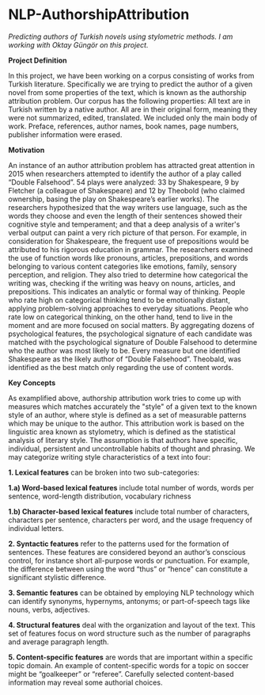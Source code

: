 # NLP-AuthorshipAttribution
*Predicting authors of Turkish novels using stylometric methods. I am working with Oktay Güngör on this project.*

**Project Definition**

In this project, we have been working on a corpus consisting of works from Turkish literature.
Specifically we are trying to predict the author of a given novel from some properties of the text,
which is known as the authorship attribution problem.
Our corpus has the following properties: All text are in Turkish written by a native author. All are in
their original form, meaning they were not summarized, edited, translated. We included only the
main body of work. Preface, references, author names, book names, page numbers, publisher
information were erased.

**Motivation**

An instance of an author attribution problem has attracted great attention in 2015 when researchers
attempted to identify the author of a play called “Double Falsehood”. 54 plays were analyzed: 33 by
Shakespeare, 9 by Fletcher (a colleague of Shakespeare) and 12 by Theobold (who claimed
ownership, basing the play on Shakespeare’s earlier works). The researchers hypothesized that the
way writers use language, such as the words they choose and even the length of their sentences
showed their cognitive style and temperament; and that a deep analysis of a writer's verbal output
can paint a very rich picture of that person. For example, in consideration for Shakespeare, the
frequent use of prepositions would be attributed to his rigorous education in grammar.
The researchers examined the use of function words like pronouns, articles, prepositions, and words
belonging to various content categories like emotions, family, sensory perception, and religion.
They also tried to determine how categorical the writing was, checking if the writing was heavy on
nouns, articles, and prepositions. This indicates an analytic or formal way of thinking. People who
rate high on categorical thinking tend to be emotionally distant, applying problem-solving
approaches to everyday situations. People who rate low on categorical thinking, on the other hand,
tend to live in the moment and are more focused on social matters.
By aggregating dozens of psychological features, the psychological signature of each candidate was
matched with the psychological signature of Double Falsehood to determine who the author was
most likely to be. Every measure but one identified Shakespeare as the likely author of “Double
Falsehood”. Theobald, was identified as the best match only regarding the use of content words.

**Key Concepts**

As examplified above, authorship attribution work tries to come up with measures which matches
accurately the "style" of a given text to the known style of an author, where style is defined as a set
of measurable patterns which may be unique to the author. This attribution work is based on the
linguistic area known as stylometry, which is defined as the statistical analysis of literary style. The
assumption is that authors have specific, individual, persistent and uncontrollable habits of thought
and phrasing. We may categorize writing style characteristics of a text into four:

**1. Lexical features** can be broken into two sub-categories:

**1.a) Word-based lexical features** include total number of words, words per sentence,
word-length distribution, vocabulary richness

**1.b) Character-based lexical features** include total number of characters, characters per sentence,
characters per word, and the usage frequency of individual letters.

**2. Syntactic features** refer to the patterns used for the formation of sentences. These features are
considered beyond an author’s conscious control, for instance short all-purpose words or
punctuation. For example, the difference between using the word “thus” or “hence” can constitute a
significant stylistic difference.

**3. Semantic features** can be obtained by employing NLP technology which can identify synonyms,
hypernyms, antonyms; or part-of-speech tags like nouns, verbs, adjectives.

**4. Structural features** deal with the organization and layout of the text. This set of features focus
on word structure such as the number of paragraphs and average paragraph length.

**5. Content-specific features** are words that are important within a specific topic domain. An
example of content-specific words for a topic on soccer might be “goalkeeper” or “referee”.
Carefully selected content-based information may reveal some authorial choices.
